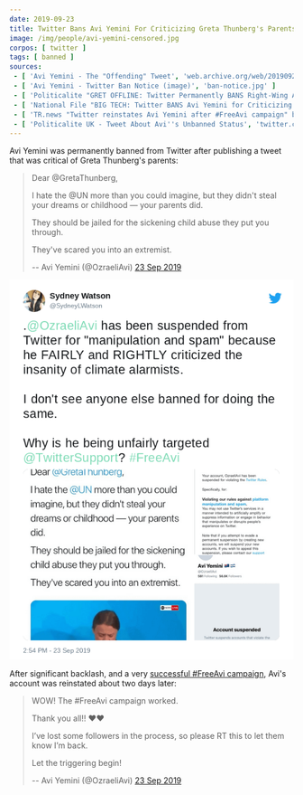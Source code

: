 ```yaml
---
date: 2019-09-23
title: Twitter Bans Avi Yemini For Criticizing Greta Thunberg's Parents (Later Unbanned)
image: /img/people/avi-yemini-censored.jpg
corpos: [ twitter ]
tags: [ banned ]
sources:
 - [ 'Avi Yemini - The "Offending" Tweet', 'web.archive.org/web/20190923205443/https:/twitter.com/OzraeliAvi/status/1176234521399676928' ]
 - [ 'Avi Yemini - Twitter Ban Notice (image)', 'ban-notice.jpg' ]
 - [ 'Politicalite "GRET OFFLINE: Twitter Permanently BANS Right-Wing Activist Avi Yemini" by Jordan James', 'www.politicalite.com/media/gret-offline-twitter-permanently-bans-right-wing-activist-avi-yemini/' ]
 - [ 'National File "BIG TECH: Twitter BANS Avi Yemini for Criticizing Greta Thunberg" by Jack Hadfield', 'nationalfile.com/big-tech-twitter-bans-avi-yemini-for-criticising-greta-thunberg/' ]
 - [ 'TR.news "Twitter reinstates Avi Yemini after #FreeAvi campaign" by Avi Yemini', 'www.tr.news/twitter-reinstates-avi-yemini/' ]
 - [ 'Politicalite UK - Tweet About Avi''s Unbanned Status', 'twitter.com/politicalite/status/1176962144690147328' ]
---
```


Avi Yemini was permanently banned from Twitter after publishing a tweet that was critical of Greta Thunberg's parents:

> Dear @GretaThunberg,
>
> I hate the @UN more than you could imagine, but they didn't steal your dreams or childhood — your parents did. 
>
> They should be jailed for the sickening child abuse they put you through.
>
> They've scared you into an extremist.
>
> -- Avi Yemini (@OzraeliAvi) [23 Sep 2019](https://web.archive.org/web/20190923205443/https:/twitter.com/OzraeliAvi/status/1176234521399676928)

![Sydney Watson - Tweet About Avi's Ban](SydneyLWatson@1176253488810090496.png)

After significant backlash, and a very [successful #FreeAvi campaign](https://www.tr.news/twitter-reinstates-avi-yemini/), Avi's account was reinstated about two days later:

> WOW! The #FreeAvi campaign worked. 
>
> Thank you all!! ❤️❤️
>
> I’ve lost some followers in the process, so please RT this to let them know I’m back.
>
> Let the triggering begin!
>
> -- Avi Yemini (@OzraeliAvi) [23 Sep 2019](https://web.archive.org/web/20190925204614/https://twitter.com/OzraeliAvi/status/1176960044711022592)
